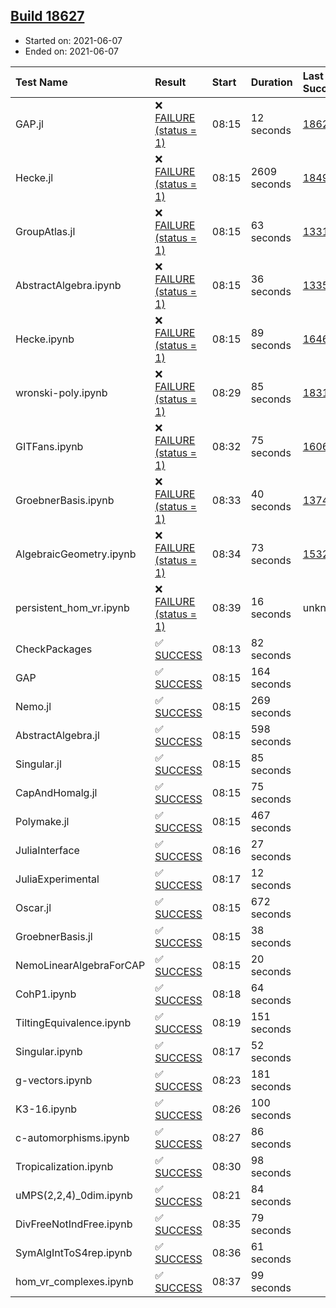 ## [Build 18627](https://oscarci.mathematik.uni-kl.de/job/oscar/18627/)

* Started on: 2021-06-07
* Ended on: 2021-06-07

| Test Name    | Result | Start | Duration | Last Success | First Failure |
|:-------------|:-------|:------|:---------|:-------------|:--------------|
| GAP.jl | ❌ [FAILURE (status = 1)](https://oscarci.mathematik.uni-kl.de/job/oscar/18627/artifact/logs/build-18627/GAP.jl.log) | 08:15 | 12 seconds | [18626](https://oscarci.mathematik.uni-kl.de/job/oscar/18626/) | [18627](https://oscarci.mathematik.uni-kl.de/job/oscar/18627/) |
| Hecke.jl | ❌ [FAILURE (status = 1)](https://oscarci.mathematik.uni-kl.de/job/oscar/18627/artifact/logs/build-18627/Hecke.jl.log) | 08:15 | 2609 seconds | [18490](https://oscarci.mathematik.uni-kl.de/job/oscar/18490/) | [18491](https://oscarci.mathematik.uni-kl.de/job/oscar/18491/) |
| GroupAtlas.jl | ❌ [FAILURE (status = 1)](https://oscarci.mathematik.uni-kl.de/job/oscar/18627/artifact/logs/build-18627/GroupAtlas.jl.log) | 08:15 | 63 seconds | [13311](https://oscarci.mathematik.uni-kl.de/job/oscar/13311/) | [13312](https://oscarci.mathematik.uni-kl.de/job/oscar/13312/) |
| AbstractAlgebra.ipynb | ❌ [FAILURE (status = 1)](https://oscarci.mathematik.uni-kl.de/job/oscar/18627/artifact/logs/build-18627/AbstractAlgebra.ipynb.log) | 08:15 | 36 seconds | [13355](https://oscarci.mathematik.uni-kl.de/job/oscar/13355/) | [13356](https://oscarci.mathematik.uni-kl.de/job/oscar/13356/) |
| Hecke.ipynb | ❌ [FAILURE (status = 1)](https://oscarci.mathematik.uni-kl.de/job/oscar/18627/artifact/logs/build-18627/Hecke.ipynb.log) | 08:15 | 89 seconds | [16463](https://oscarci.mathematik.uni-kl.de/job/oscar/16463/) | [16464](https://oscarci.mathematik.uni-kl.de/job/oscar/16464/) |
| wronski-poly.ipynb | ❌ [FAILURE (status = 1)](https://oscarci.mathematik.uni-kl.de/job/oscar/18627/artifact/logs/build-18627/wronski-poly.ipynb.log) | 08:29 | 85 seconds | [18314](https://oscarci.mathematik.uni-kl.de/job/oscar/18314/) | [18315](https://oscarci.mathematik.uni-kl.de/job/oscar/18315/) |
| GITFans.ipynb | ❌ [FAILURE (status = 1)](https://oscarci.mathematik.uni-kl.de/job/oscar/18627/artifact/logs/build-18627/GITFans.ipynb.log) | 08:32 | 75 seconds | [16068](https://oscarci.mathematik.uni-kl.de/job/oscar/16068/) | [16069](https://oscarci.mathematik.uni-kl.de/job/oscar/16069/) |
| GroebnerBasis.ipynb | ❌ [FAILURE (status = 1)](https://oscarci.mathematik.uni-kl.de/job/oscar/18627/artifact/logs/build-18627/GroebnerBasis.ipynb.log) | 08:33 | 40 seconds | [13748](https://oscarci.mathematik.uni-kl.de/job/oscar/13748/) | [13749](https://oscarci.mathematik.uni-kl.de/job/oscar/13749/) |
| AlgebraicGeometry.ipynb | ❌ [FAILURE (status = 1)](https://oscarci.mathematik.uni-kl.de/job/oscar/18627/artifact/logs/build-18627/AlgebraicGeometry.ipynb.log) | 08:34 | 73 seconds | [15322](https://oscarci.mathematik.uni-kl.de/job/oscar/15322/) | [15323](https://oscarci.mathematik.uni-kl.de/job/oscar/15323/) |
| persistent_hom_vr.ipynb | ❌ [FAILURE (status = 1)](https://oscarci.mathematik.uni-kl.de/job/oscar/18627/artifact/logs/build-18627/persistent_hom_vr.ipynb.log) | 08:39 | 16 seconds | unknown | unknown |
| CheckPackages | ✅ [SUCCESS](https://oscarci.mathematik.uni-kl.de/job/oscar/18627/artifact/logs/build-18627/CheckPackages.log) | 08:13 | 82 seconds |  |  |
| GAP | ✅ [SUCCESS](https://oscarci.mathematik.uni-kl.de/job/oscar/18627/artifact/logs/build-18627/GAP.log) | 08:15 | 164 seconds |  |  |
| Nemo.jl | ✅ [SUCCESS](https://oscarci.mathematik.uni-kl.de/job/oscar/18627/artifact/logs/build-18627/Nemo.jl.log) | 08:15 | 269 seconds |  |  |
| AbstractAlgebra.jl | ✅ [SUCCESS](https://oscarci.mathematik.uni-kl.de/job/oscar/18627/artifact/logs/build-18627/AbstractAlgebra.jl.log) | 08:15 | 598 seconds |  |  |
| Singular.jl | ✅ [SUCCESS](https://oscarci.mathematik.uni-kl.de/job/oscar/18627/artifact/logs/build-18627/Singular.jl.log) | 08:15 | 85 seconds |  |  |
| CapAndHomalg.jl | ✅ [SUCCESS](https://oscarci.mathematik.uni-kl.de/job/oscar/18627/artifact/logs/build-18627/CapAndHomalg.jl.log) | 08:15 | 75 seconds |  |  |
| Polymake.jl | ✅ [SUCCESS](https://oscarci.mathematik.uni-kl.de/job/oscar/18627/artifact/logs/build-18627/Polymake.jl.log) | 08:15 | 467 seconds |  |  |
| JuliaInterface | ✅ [SUCCESS](https://oscarci.mathematik.uni-kl.de/job/oscar/18627/artifact/logs/build-18627/JuliaInterface.log) | 08:16 | 27 seconds |  |  |
| JuliaExperimental | ✅ [SUCCESS](https://oscarci.mathematik.uni-kl.de/job/oscar/18627/artifact/logs/build-18627/JuliaExperimental.log) | 08:17 | 12 seconds |  |  |
| Oscar.jl | ✅ [SUCCESS](https://oscarci.mathematik.uni-kl.de/job/oscar/18627/artifact/logs/build-18627/Oscar.jl.log) | 08:15 | 672 seconds |  |  |
| GroebnerBasis.jl | ✅ [SUCCESS](https://oscarci.mathematik.uni-kl.de/job/oscar/18627/artifact/logs/build-18627/GroebnerBasis.jl.log) | 08:15 | 38 seconds |  |  |
| NemoLinearAlgebraForCAP | ✅ [SUCCESS](https://oscarci.mathematik.uni-kl.de/job/oscar/18627/artifact/logs/build-18627/NemoLinearAlgebraForCAP.log) | 08:15 | 20 seconds |  |  |
| CohP1.ipynb | ✅ [SUCCESS](https://oscarci.mathematik.uni-kl.de/job/oscar/18627/artifact/logs/build-18627/CohP1.ipynb.log) | 08:18 | 64 seconds |  |  |
| TiltingEquivalence.ipynb | ✅ [SUCCESS](https://oscarci.mathematik.uni-kl.de/job/oscar/18627/artifact/logs/build-18627/TiltingEquivalence.ipynb.log) | 08:19 | 151 seconds |  |  |
| Singular.ipynb | ✅ [SUCCESS](https://oscarci.mathematik.uni-kl.de/job/oscar/18627/artifact/logs/build-18627/Singular.ipynb.log) | 08:17 | 52 seconds |  |  |
| g-vectors.ipynb | ✅ [SUCCESS](https://oscarci.mathematik.uni-kl.de/job/oscar/18627/artifact/logs/build-18627/g-vectors.ipynb.log) | 08:23 | 181 seconds |  |  |
| K3-16.ipynb | ✅ [SUCCESS](https://oscarci.mathematik.uni-kl.de/job/oscar/18627/artifact/logs/build-18627/K3-16.ipynb.log) | 08:26 | 100 seconds |  |  |
| c-automorphisms.ipynb | ✅ [SUCCESS](https://oscarci.mathematik.uni-kl.de/job/oscar/18627/artifact/logs/build-18627/c-automorphisms.ipynb.log) | 08:27 | 86 seconds |  |  |
| Tropicalization.ipynb | ✅ [SUCCESS](https://oscarci.mathematik.uni-kl.de/job/oscar/18627/artifact/logs/build-18627/Tropicalization.ipynb.log) | 08:30 | 98 seconds |  |  |
| uMPS(2,2,4)_0dim.ipynb | ✅ [SUCCESS](https://oscarci.mathematik.uni-kl.de/job/oscar/18627/artifact/logs/build-18627/uMPS-2-2-4-_0dim.ipynb.log) | 08:21 | 84 seconds |  |  |
| DivFreeNotIndFree.ipynb | ✅ [SUCCESS](https://oscarci.mathematik.uni-kl.de/job/oscar/18627/artifact/logs/build-18627/DivFreeNotIndFree.ipynb.log) | 08:35 | 79 seconds |  |  |
| SymAlgIntToS4rep.ipynb | ✅ [SUCCESS](https://oscarci.mathematik.uni-kl.de/job/oscar/18627/artifact/logs/build-18627/SymAlgIntToS4rep.ipynb.log) | 08:36 | 61 seconds |  |  |
| hom_vr_complexes.ipynb | ✅ [SUCCESS](https://oscarci.mathematik.uni-kl.de/job/oscar/18627/artifact/logs/build-18627/hom_vr_complexes.ipynb.log) | 08:37 | 99 seconds |  |  |
